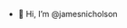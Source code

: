 - 👋 Hi, I’m @jamesnicholson

<!---
jamesnicholson/jamesnicholson is a ✨ special ✨ repository because its `README.md` (this file) appears on your GitHub profile.
You can click the Preview link to take a look at your changes.
--->
